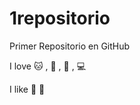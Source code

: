 # 1repositorio
Primer Repositorio en GitHub

I love :cat: , :hamburger: , :pizza: , :computer: 

I like :potato: :wolf:


